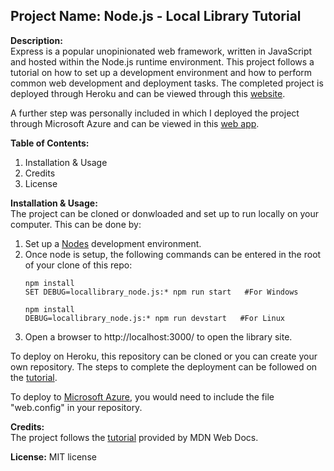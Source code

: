 ## **Project Name:** Node.js - Local Library Tutorial

**Description:** <br>Express is a popular unopinionated web framework, written in JavaScript and hosted within the Node.js runtime environment. This project follows a tutorial on how to set up a development environment and how to perform common web development and deployment tasks. The completed project is deployed through Heroku and can be viewed through this [website](https://gentle-retreat-96753.herokuapp.com/catalog).

A further step was personally included in which I deployed the project through Microsoft Azure and can be viewed in this [web app](https://local-library-shekhar.azurewebsites.net).

**Table of Contents:**
<ol>
  <li>Installation & Usage</li>
  <li>Credits</li>
  <li>License</li>
</ol>

**Installation & Usage:**<br>The project can be cloned or donwloaded and set up to run locally on your computer. This can be done by:
<ol>
  <li> Set up a <a href="https://developer.mozilla.org/en-US/docs/Learn/Server-side/Express_Nodejs/development_environment">Nodes</a> development environment.</li>
  <li>Once node is setup, the following commands can be entered in the root of your clone of this repo:</li>

  ``` 
  npm install
  SET DEBUG=locallibrary_node.js:* npm run start   #For Windows
  
  npm install
  DEBUG=locallibrary_node.js:* npm run devstart   #For Linux
  ```
  <li>Open a browser to http://localhost:3000/ to open the library site.</li>
</ol>  

To deploy on Heroku, this repository can be cloned or you can create your own repository. The steps to complete the deployment can be followed on the [tutorial](https://developer.mozilla.org/en-US/docs/Learn/Server-side/Express_Nodejs/deployment).

To deploy to [Microsoft Azure](https://portal.azure.com/), you would need to include the file "web.config" in your repository.


**Credits:**<br>The project follows the [tutorial](https://developer.mozilla.org/en-US/docs/Learn/Server-side/Express_Nodejs/Introduction) provided by MDN Web Docs.

**License:** MIT license

